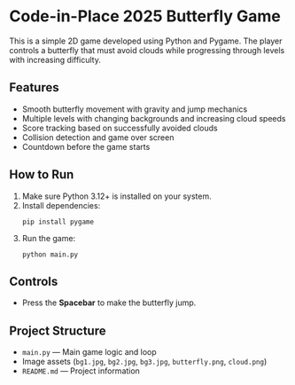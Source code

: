 # Code-in-Place 2025 Butterfly Game

This is a simple 2D game developed using Python and Pygame. The player controls a butterfly that must avoid clouds while progressing through levels with increasing difficulty.

## Features

- Smooth butterfly movement with gravity and jump mechanics
- Multiple levels with changing backgrounds and increasing cloud speeds
- Score tracking based on successfully avoided clouds
- Collision detection and game over screen
- Countdown before the game starts

## How to Run

1. Make sure Python 3.12+ is installed on your system.
2. Install dependencies:
   ```
   pip install pygame
   ```
3. Run the game:
   ```
   python main.py
   ```

## Controls

- Press the **Spacebar** to make the butterfly jump.

## Project Structure

- `main.py` — Main game logic and loop
- Image assets (`bg1.jpg`, `bg2.jpg`, `bg3.jpg`, `butterfly.png`, `cloud.png`)
- `README.md` — Project information